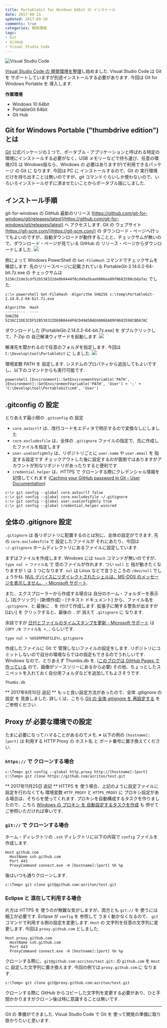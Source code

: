 ```yaml
---
title: PortableGit for Windows 64bit の インストール
date: 2017-08-21
updated: 2017-09-10
comments: true
categories: 開発環境
tags:
- Git
- GitHub
- Visual Studio Code
---
```


![](/images/vscode/visual-studio-code.png "Visual Studio Code")

[Visual Studio Code の 開発環境を整理](/2017/08/18/Visual-Studio-Codeのインストール/)し始めました. Visual Studio Code は Git を サポートしていますが別途インストールする必要があります. 今回は Git for Windows Portable を 導入します.

**作業環境**
- Windows 10 64bit
- PortableGit 64bit
- Git Hub


## Git for Windows Portable ("thumbdrive edition") とは
[Git](https://git-scm.com/) 公式パッケージの１つで、ポータブル・アプリケーションと呼ばれる特定の環境にインストールする必要がなく、USB メモリーなどで持ち運び、任意の環境(OS は Windows版なら、Windows の 必要はありますが)で利用できるパッケージ の Git に なります.
今回は PC に インストールするので、Git の 実行環境だけを持ち出すことは無いのですが、git コマンドぐらいしか使わないので、いろいろインストールせずに済ませたいことからポータブル版にしました.


## インストール手順
git-for-windows の GitHub 最新のリリース [https://github.com/git-for-windows/git/releases/latest](https://github.com/git-for-windows/git/releases/latest) へ アクセスします. Git の ウェブサイト [https://git-scm.com/](https://git-scm.com/) の ダウンロード・ページへ行ってもよいのですが、自動ダウンロードが動作することと、チェックサムが無いので、ダウンロード・ページが見ている GitHub の リリース・ページからダウンロードしました.
![](/images/vscode/install-git/01.png)

例によって Windows PowerShell の `Get-FileHash` コマンドでチェックサムを確認します.
先のリリースページに記載されている PortableGit-2.14.0.2-64-bit.7z.exe の チェックサムは `5236c21de3cdf52b538322de0b0444f6cd49a5bae6006ea89f0683598cbda7ac` でした.
```console
c:\> powershell Get-FileHash -Algorithm SHA256 c:\temp\PortableGit-2.14.0.2-64-bit.7z.exe

Algorithm  Hash
---------  ----
SHA256     5236C21DE3CDF52B538322DE0B0444F6CD49A5BAE6006EA89F0683598CBDA7AC
```

ダウンロードした [PortableGit-2.14.0.2-64-bit.7z.exe] を ダブルクリックして、7-Zip の 自己解凍ウィザードを起動します.
![](/images/vscode/install-git/02.png)

解凍先を聞かれるので任意のフォルダを指定します. 今回は `C:\Develop\tool\PortableGit` に しました.
![](/images/vscode/install-git/03.png)

環境変数 PATH を 設定します.  システムのプロパティから追加してもよいですし、以下のコマンドからも実行可能です.
```console
powershell [Environment]::SetEnvironmentVariable('PATH', [Environment]::GetEnvironmentVariable('PATH', 'User') + ';' + 'C:\Develop\tool\PortableGit\cmd', 'User')
```


## .gitconfig の 設定
とりあえず最小限の `.gitconfig` の 設定
- `core.autocrlf` は、改行コードをエディタで明示するので変換なしにしました
- `core.excludesfile` は、全体の `.gitignore` ファイルの指定で、先に作成したファイルを指定します
- `user.useConfigOnly` は、リポジトリごとに `user.name` や `user.email` を 指定する設定です
チェックアウトした後に設定するのが面倒ではありますがアカウントが別なリポジトリがあったりすると便利です
- `credential.helper` は、HTTPS で クローンする際にクレデンシャル情報を記憶してくれます ([Caching your GitHub password in Git - User Documentation](https://help.github.com/articles/caching-your-github-password-in-git/))
```console
c:\> git config --global core.autocrlf false
c:\> git config --global core.excludesfile ~/.gitignore
c:\> git config --global user.useConfigOnly true
c:\> git config --global credential.helper wincred
```


## 全体の .gitignore 設定
`.gitignore` は 各リポジトリに配置するのとは別に、全体の設定ができます. 先の `core.excludesfile` で 設定したファイルが それにあたり、今回は `~/.gitignore` ホームディレクトリにあるファイルに設定しています.

まずはファイルを作成します. Windows には `touch` コマンドが無いのですが、 `type nul > ファイル名` で 空のファイルが作れます. つい `null` と 指が動きたくなりますが `l` は １つになります. `nul` は Linux などで言うところの `/dev/null` でしょうかね. [NUL デバイスにリダイレクトされたシェルは、MS-DOS のメッセージを表示しません。 - Microsoft サポート](https://support.microsoft.com/ja-jp/help/40592/shell-redirected-to-nul-device-suppresses-ms-dos-message).

また、エクスプローラーから作成する場合は 自分のホーム・フォルダーを表示し [右クリック] - [新規作成] - [テキスト ドキュメント] から、ファイル名を `.gitignore.` と 最後に `.` を 付けて作成します. 拡張子に関する警告が出ますが [はい] を クリックすると、最後の `.` が 消えて `.gitignore` に なります.

余談ですが [日付とファイルのタイムスタンプを更新 - Microsoft サポート](https://support.microsoft.com/ja-jp/help/69581/updating-the-date-and-time-stamps-on-files) は `COPY /B ファイル名 +,,` らしいです.
```console
type nul > %USERPROFILE%\.gitignore
```

作成したファイルに Git で 管理しないファイルの設定をします.
リポジトリにコミットしないので自分の環境ならではの指定もできるのでうれしいです. Windows なので、とりあえず Thumbs.db を. ([このブログは GitHub Pages で 作っている](/2016/11/01/HexoとGitHub-Pagesでブログ環境の構築/) ので、画像がソースツリーにあるから必要)
その他、ちょっとしたスニペットを入れておく自分用フォルダなどを追加してもよさそうです.
```.gitignore
Thumbs.db
```

** 2017年9月10日 追記 **
もっと良い設定方法があったので、全体 .gitignore の 設定 を 見直しました.
詳しくは、こちら [Git の 全体 gitignore を 再設定する](/2017/09/13/Gitの全体gitignoreを再設定する/) を ご参照ください.


## Proxy が 必要な環境での設定
たまに必要になってハマることがあるのでメモ.
※ 以下の例の `[hostname]:[port]` は 利用する HTTP Proxy の ホスト名 と ポート番号に置き換えてください.


### `https://` で クローンする場合
```console
c:\Temp> git config --global http.proxy http://[hostname]:[port]
c:\Temp> git clone https://github.com/azriton/test.git
```

** 2017年11月25日 追記 **
HTTPS を 使う場合、上記のように設定ファイルに設定を行わなくても 環境変数 `HTTP_PROXY` と `HTTPS_PROXY` に プロキシ設定がある場合は、そちらを使ってくれます.
プロキシを自動構成するタスクを作りましたので、こちら [Windows の プロキシ を 自動設定するタスクを作成](/2017/11/25/Windowsのプロキシを自動設定するタスクを作成/) も 併せて ご参照いただければ幸いです.


### `git://` で クローンする場合
ホーム・ディレクトリの `.ssh` ディレクトリに以下の内容で `config` ファイルを作成します.
```
Host github.com
  HostName ssh.github.com
  Port 443
  ProxyCommand connect.exe -H [hostname]:[port] %h %p
```

後はいつも通りクローンします.
```console
c:\Temp> git clone git@github.com:azriton/test.git
```


### Eclipse と 混在して利用する場合
片方は HTTPS を 使うのが無難な気がしますが、両方とも `git://` を 使うには細工が必要です. Eclipse が `config` を 参照して うまく動かなくなるので、 `git` コマンドで利用する側の設定を変更します.
`Host` の 文字列を任意の文字列に変更します. 今回は `proxy.github.com` としました.
```
Host proxy.github.com
  HostName ssh.github.com
  Port 443
  ProxyCommand connect.exe -H [hostname]:[port] %h %p
```

クローンする際に、`git@github.com:azriton/test.git:` の `github.com` を `Host` に 設定した文字列に置き換えます. 今回の例では `proxy.github.com` に なります.
```console
c:\Temp> git clone git@proxy.github.com:azriton/test.git
```

クローンする際に GitHub からコピーした文字列を変更する必要があり、ひと手間かかりますがクローン後は特に意識することは無いです.



- - - -
Git の 準備ができました. Visual Studio Code で Git を 使って開発の準備に取り掛かりたいと思います.
